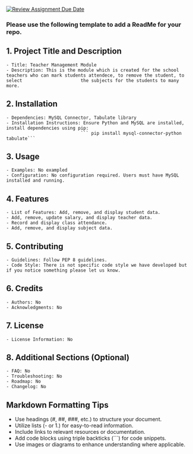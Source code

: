 [![Review Assignment Due Date](https://classroom.github.com/assets/deadline-readme-button-24ddc0f5d75046c5622901739e7c5dd533143b0c8e959d652212380cedb1ea36.svg)](https://classroom.github.com/a/545oUMxH)

### Please use the following template to add a ReadMe for your repo.

## 1. Project Title and Description
    - Title: Teacher Management Module
    - Description: This is the module which is created for the school teachers who can mark students attendece, to remove the student, to select                      the subjects for the students to many more. 
## 2. Installation
    - Dependencies: MySQL Connector, Tabulate library
    - Installation Instructions: Ensure Python and MySQL are installed, install dependencies using pip:
                                ``` pip install mysql-connector-python tabulate```


## 3. Usage
    - Examples: No exampled
    - Configuration: No configuration required. Users must have MySQL installed and running.
## 4. Features
    - List of Features: Add, remove, and display student data.
    - Add, remove, update salary, and display teacher data.
    - Record and display class attendance.
    - Add, remove, and display subject data.
## 5. Contributing
    - Guidelines: Follow PEP 8 guidelines.
    - Code Style: There is not specific code style we have developed but if you notice something please let us know.
## 6. Credits
    - Authors: No
    - Acknowledgments: No
## 7. License
    - License Information: No
## 8. Additional Sections (Optional)
    - FAQ: No
    - Troubleshooting: No
    - Roadmap: No
    - Changelog: No
## Markdown Formatting Tips
  - Use headings (#, ##, ###, etc.) to structure your document.
  - Utilize lists (- or 1.) for easy-to-read information.
  - Include links to relevant resources or documentation.
  - Add code blocks using triple backticks (```) for code snippets.
  - Use images or diagrams to enhance understanding where applicable.
